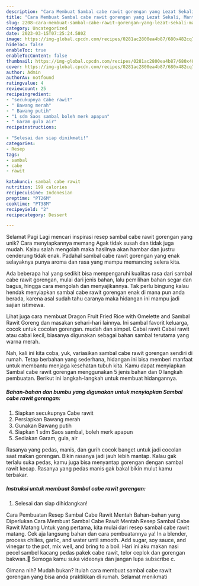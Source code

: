 ```yaml
---
description: "Cara Membuat Sambal cabe rawit gorengan yang Lezat Sekali, Mantap"
title: "Cara Membuat Sambal cabe rawit gorengan yang Lezat Sekali, Mantap"
slug: 2208-cara-membuat-sambal-cabe-rawit-gorengan-yang-lezat-sekali-mantap
category: Uncategorized
date: 2023-03-15T07:25:24.580Z
image: https://img-global.cpcdn.com/recipes/0281ac2800ea4b87/680x482cq70/sambal-cabe-rawit-gorengan-foto-resep-utama.jpg
hideToc: false
enableToc: true
enableTocContent: false
thumbnail: https://img-global.cpcdn.com/recipes/0281ac2800ea4b87/680x482cq70/sambal-cabe-rawit-gorengan-foto-resep-utama.jpg
cover: https://img-global.cpcdn.com/recipes/0281ac2800ea4b87/680x482cq70/sambal-cabe-rawit-gorengan-foto-resep-utama.jpg
author: Admin
authorAv: notfound
ratingvalue: 4
reviewcount: 25
recipeingredient:
- "secukupnya Cabe rawit"
- " Bawang merah"
- " Bawang putih"
- "1 sdm Saos sambal boleh merk apapun"
- " Garam gula air"
recipeinstructions:

- "Selesai dan siap dinikmati!"
categories:
- Resep
tags:
- sambal
- cabe
- rawit

katakunci: sambal cabe rawit 
nutrition: 199 calories
recipecuisine: Indonesian
preptime: "PT26M"
cooktime: "PT38M"
recipeyield: "2"
recipecategory: Dessert

---
```



Selamat Pagi Lagi mencari inspirasi resep sambal cabe rawit gorengan yang unik? Cara menyiapkannya memang Agak tidak susah dan tidak juga mudah. Kalau salah mengolah maka hasilnya akan hambar dan justru cenderung tidak enak. Padahal sambal cabe rawit gorengan yang enak selayaknya punya aroma dan rasa yang mampu memancing selera kita.


Ada beberapa hal yang sedikit bisa mempengaruhi kualitas rasa dari sambal cabe rawit gorengan, mulai dari jenis bahan, lalu pemilihan bahan segar dan bagus, hingga cara mengolah dan menyajikannya. Tak perlu bingung kalau hendak menyiapkan sambal cabe rawit gorengan enak di mana pun anda berada, karena asal sudah tahu caranya maka hidangan ini mampu jadi sajian istimewa.

Lihat juga cara membuat Dragon Fruit Fried Rice with Omelette and Sambal Rawit Goreng dan masakan sehari-hari lainnya. Ini sambal favorit keluarga, cocok untuk cocolan gorengan. mudah dan simpel. Cabai rawit Cabai rawit atau cabai kecil, biasanya digunakan sebagai bahan sambal terutama yang warna merah.


Nah, kali ini kita coba, yuk, variasikan sambal cabe rawit gorengan sendiri di rumah. Tetap berbahan yang sederhana, hidangan ini bisa memberi manfaat untuk membantu menjaga kesehatan tubuh kita. Kamu dapat menyiapkan Sambal cabe rawit gorengan menggunakan 5 jenis bahan dan 0 langkah pembuatan. Berikut ini langkah-langkah untuk membuat hidangannya.

<!--inarticleads1-->

##### Bahan-bahan dan bumbu yang digunakan untuk menyiapkan Sambal cabe rawit gorengan:

1. Siapkan secukupnya Cabe rawit
1. Persiapkan  Bawang merah
1. Gunakan  Bawang putih
1. Siapkan 1 sdm Saos sambal, boleh merk apapun
1. Sediakan  Garam, gula, air


Rasanya yang pedas, manis, dan gurih cocok banget untuk jadi cocolan saat makan gorengan. Bikin rasanya jadi jauh lebih mantap. Kalau gak terlalu suka pedas, kamu juga bisa menyantap gorengan dengan sambal rawit kecap. Rasanya yang pedas manis gak bakal bikin mulut kamu terbakar. 

<!--inarticleads2-->

##### Instruksi untuk membuat Sambal cabe rawit gorengan:


1. Selesai dan siap dihidangkan!

Cara Pembuatan Resep Sambal Cabe Rawit Mentah Bahan-bahan yang Diperlukan Cara Membuat Sambal Cabe Rawit Mentah Resep Sambal Cabe Rawit Matang Untuk yang pertama, kita mulai dari resep sambal cabe rawit matang. Cek aja langsung bahan dan cara pembuatannya ya! In a blender, process chilies, garlic, and water until smooth. Add sugar, soy sauce, and vinegar to the pot, mix well, and bring to a boil. Hari ini aku makan nasi pecel sambel kacang pedas pakek cabe rawit, telor ceplok dan gorengan bakwan.🍅 Semoga kamu suka videonya dan jangan lupa subscribe c. 

Gimana nih? Mudah bukan? Itulah cara membuat sambal cabe rawit gorengan yang bisa anda praktikkan di rumah. Selamat menikmati
